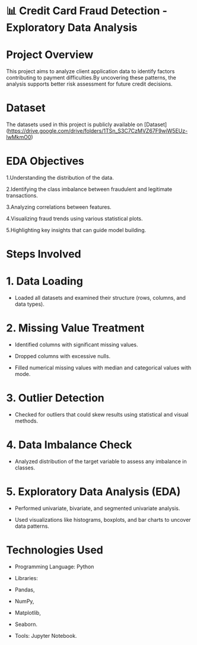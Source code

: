 # 📊 Credit Card Fraud Detection - Exploratory Data Analysis

# Project Overview

This project aims to analyze client application data to identify factors contributing to payment difficulties.By uncovering these patterns, the analysis supports better risk assessment for future credit decisions.

# Dataset

The datasets used in this project is publicly available on [Dataset] (https://drive.google.com/drive/folders/1TSn_S3C7CzMVZ67F9wiW5EUz-lwMkmO0)

# EDA Objectives

1.Understanding the distribution of the data.

2.Identifying the class imbalance between fraudulent and legitimate transactions.

3.Analyzing correlations between features.

4.Visualizing fraud trends using various statistical plots.

5.Highlighting key insights that can guide model building.

# Steps Involved

# 1. Data Loading

* Loaded all datasets and examined their structure (rows, columns, and data types).

# 2. Missing Value Treatment

* Identified columns with significant missing values.

* Dropped columns with excessive nulls.

* Filled numerical missing values with median and categorical values with mode.

# 3. Outlier Detection

* Checked for outliers that could skew results using statistical and visual methods.

# 4. Data Imbalance Check

* Analyzed distribution of the target variable to assess any imbalance in classes.

# 5. Exploratory Data Analysis (EDA)

* Performed univariate, bivariate, and segmented univariate analysis.

* Used visualizations like histograms, boxplots, and bar charts to uncover data patterns.

# Technologies Used


 * Programming Language: 
 Python


* Libraries:
* Pandas,
* NumPy,
* Matplotlib,
* Seaborn.


* Tools: Jupyter Notebook.
